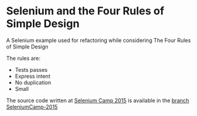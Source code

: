 # Selenium and the Four Rules of Simple Design

A Selenium example used for refactoring while considering The Four Rules of Simple Design

The rules are: 

* Tests passes
* Express intent
* No duplication
* Small

The source code written at [Selenium Camp 2015](http://seleniumcamp.com/) is available in the 
[branch SeleniumCamp-2015](https://github.com/tsundberg/Selenium-and-the-Four-Rules-of-Simple-Design/tree/SeleniumCamp-2015)
